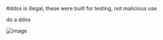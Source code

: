 #ddos is illegal, these were built for testing, not malicious use

do a ddos

![image](https://user-images.githubusercontent.com/26792640/205933595-4f618c55-ff36-478d-a559-71998f44714d.png)
